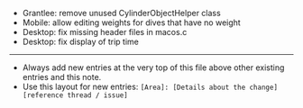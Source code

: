 - Grantlee: remove unused CylinderObjectHelper class
- Mobile: allow editing weights for dives that have no weight
- Desktop: fix missing header files in macos.c
- Desktop: fix display of trip time
---
* Always add new entries at the very top of this file above other existing entries and this note.
* Use this layout for new entries: `[Area]: [Details about the change] [reference thread / issue]`
